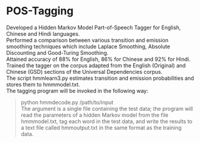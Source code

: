# POS-Tagging
Developed a Hidden Markov Model Part-of-Speech Tagger for English, Chinese and Hindi languages.<br/>
Performed a comparison between various transition and emission smoothing techniques which include Laplace Smoothing, Absolute Discounting and Good-Turing Smoothing.<br/>
Attained accuracy of 88% for English, 86% for Chinese and 92% for Hindi.<br/>
Trained the tagger on the corpus adapted from the English (Original) and Chinese (GSD) sections of the Universal Dependencies corpus.
<br/>
The script hmmlearn3.py estimates transition and emission probabilities and stores them to hmmmodel.txt.<br/>
The tagging program will be invoked in the following way:<br/>
> python hmmdecode.py /path/to/input<br/>
The argument is a single file containing the test data; the program will read the parameters of a hidden Markov model from the file hmmmodel.txt, tag each word in the test data, and write the results to a text file called hmmoutput.txt in the same format as the training data. <br/>
